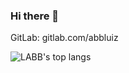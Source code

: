 ### Hi there 👋

GitLab: gitlab.com/abbluiz

![LABB's top langs](https://github-readme-stats.vercel.app/api/top-langs/?username=abbluiz&count_private=true&show_icons=true&theme=dark)

